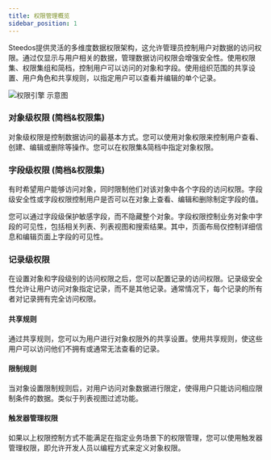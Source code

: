 ```yaml
---
title: 权限管理概览
sidebar_position: 1
---
```


Steedos提供灵活的多维度数据权限架构，这允许管理员控制用户对数据的访问权限。通过仅显示与用户相关的数据，管理数据访问权限会增强安全性。使用权限集、权限集组和简档，控制用户可以访问的对象和字段。使用组织范围的共享设置、用户角色和共享规则，以指定用户可以查看并编辑的单个记录。

![权限引擎 示意图](https://console.steedos.cn/api/files/images/hiRT2YQZYjKPvqL6o "权限引擎 示意图")

### 对象级权限 (简档&权限集)

对象级权限是控制数据访问的最基本方式。您可以使用对象权限来控制用户查看、创建、编辑或删除等操作。您可以在权限集&简档中指定对象权限。

### 字段级权限 (简档&权限集)

有时希望用户能够访问对象，同时限制他们对该对象中各个字段的访问权限。字段级安全性或字段权限控制用户是否可以在对象上查看、编辑和删除制定字段的值。

您可以通过字段级保护敏感字段，而不隐藏整个对象。字段权限控制业务对象中字段的可见性，包括相关列表、列表视图和搜索结果。其中，页面布局仅控制详细信息和编辑页面上字段的可见性。

### 记录级权限 

在设置对象和字段级别的访问权限之后，您可以配置记录的访问权限。记录级安全性允许让用户访问对象指定记录，而不是其他记录。通常情况下，每个记录的所有者对记录拥有完全访问权限。

#### 共享规则

通过共享规则，您可以为用户进行对象权限外的共享设置。使用共享规则，使这些用户可以访问他们不拥有或通常无法查看的记录。
#### 限制规则

当对象设置限制规则后，对用户访问对象数据进行限定，使得用户只能访问相应限制条件的数据。类似于列表视图过滤功能。

#### 触发器管理权限

如果以上权限控制方式不能满足在指定业务场景下的权限管理，您可以使用触发器管理权限，即允许开发人员以编程方式来定义对象权限。

